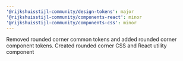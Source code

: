 ```yaml
---
'@rijkshuisstijl-community/design-tokens': major
'@rijkshuisstijl-community/components-react': minor
'@rijkshuisstijl-community/components-css': minor
---
```


Removed rounded corner common tokens and added rounded corner component tokens.
Created rounded corner CSS and React utility component
